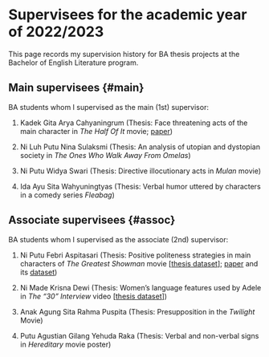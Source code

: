 # Supervisees for the academic year of 2022/2023

This page records my supervision history for BA thesis projects at the Bachelor of English Literature program.

## Main supervisees {#main}

BA students whom I supervised as the main (1st) supervisor:

1. Kadek Gita Arya Cahyaningrum (Thesis: Face threatening acts of the main character in *The Half Of It* movie; [paper](https://doi.org/10.55637/jr.8.2.5052.144-150))

1. Ni Luh Putu Nina Sulaksmi (Thesis: An analysis of utopian and dystopian society in *The Ones Who Walk Away From Omelas*)

1. Ni Putu Widya Swari (Thesis: Directive illocutionary acts in *Mulan* movie)

1. Ida Ayu Sita Wahyuningtyas (Thesis: Verbal humor uttered by characters in a comedy series *Fleabag*)

## Associate supervisees {#assoc}

BA students whom I supervised as the associate (2nd) supervisor:

1. Ni Putu Febri Aspitasari (Thesis: Positive politeness strategies in main characters of *The Greatest Showman* movie [[thesis dataset](https://doi.org/10.6084/m9.figshare.19428821.v1)]; [paper](https://doi.org/10.30812/humanitatis.v8i2.1911) and its [dataset](https://doi.org/10.6084/m9.figshare.19501274.v1))

1. Ni Made Krisna Dewi (Thesis: Women’s language features used by Adele in *The “30” Interview* video [[thesis dataset](https://doi.org/10.6084/m9.figshare.19529635.v1)])

1. Anak Agung Sita Rahma Puspita (Thesis: Presupposition in the *Twilight* Movie)

1. Putu Agustian Gilang Yehuda Raka (Thesis: Verbal and non-verbal signs in *Hereditary* movie poster)
